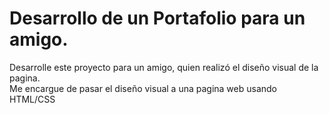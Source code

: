 # Desarrollo de un Portafolio para un amigo.

Desarrolle este proyecto para un amigo, quien realizó el diseño visual de la pagina.  
Me encargue de pasar el diseño visual a una pagina web usando HTML/CSS
